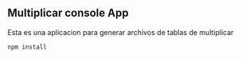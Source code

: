 ## Multiplicar console App

Esta es una aplicacion para generar archivos de tablas de multiplicar

```
npm install
```